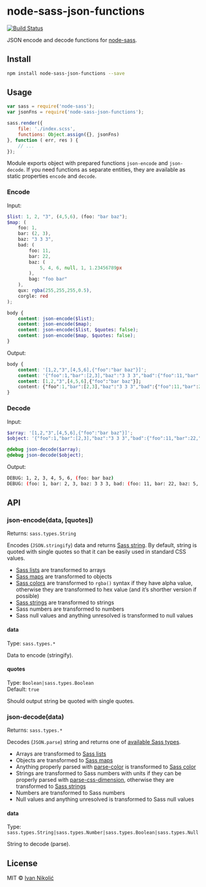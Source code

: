 # node-sass-json-functions

[![Build Status][ci-img]][ci]

JSON encode and decode functions for [node-sass][node-sass].

## Install

```sh
npm install node-sass-json-functions --save
```

## Usage

```js
var sass = require('node-sass');
var jsonFns = require('node-sass-json-functions');

sass.render({
	file: './index.scss',
	functions: Object.assign({}, jsonFns)
}, function ( err, res ) {
	// ...
});
```

Module exports object with prepared functions `json-encode` and `json-decode`. If you need functions as separate entities, they are available as static properties `encode` and `decode`.

### Encode

Input:

```scss
$list: 1, 2, "3", (4,5,6), (foo: "bar baz");
$map: (
	foo: 1,
	bar: (2, 3),
	baz: "3 3 3",
	bad: (
		foo: 11,
		bar: 22,
		baz: (
			5, 4, 6, null, 1, 1.23456789px
		),
		bag: "foo bar"
	),
	qux: rgba(255,255,255,0.5),
	corgle: red
);

body {
	content: json-encode($list);
	content: json-encode($map);
	content: json-encode($list, $quotes: false);
	content: json-encode($map, $quotes: false);
}
```

Output:

```css
body {
	content: '[1,2,"3",[4,5,6],{"foo":"bar baz"}]';
	content: '{"foo":1,"bar":[2,3],"baz":"3 3 3","bad":{"foo":11,"bar":22,"baz":[5,4,6,null,1,"1.23457px"],"bag":"foo bar"},"qux":"rgba(255,255,255,0.5)","corgle":"#f00"}';
	content: [1,2,"3",[4,5,6],{"foo":"bar baz"}];
	content: {"foo":1,"bar":[2,3],"baz":"3 3 3","bad":{"foo":11,"bar":22,"baz":[5,4,6,null,1,"1.23457px"],"bag":"foo bar"},"qux":"rgba(255,255,255,0.5)","corgle":"#f00"};
}
```

### Decode

Input:

```scss
$array: '[1,2,"3",[4,5,6],{"foo":"bar baz"}]';
$object: '{"foo":1,"bar":[2,3],"baz":"3 3 3","bad":{"foo":11,"bar":22,"baz":[5,4,6,null,1,"1.23456789px"],"bag":"foo bar"},"qux":"rgba(255,255,255,0.5)","corgle":"#f00"}';

@debug json-decode($array);
@debug json-decode($object);
```

Output:

```sh
DEBUG: 1, 2, 3, 4, 5, 6, (foo: bar baz)
DEBUG: (foo: 1, bar: 2, 3, baz: 3 3 3, bad: (foo: 11, bar: 22, baz: 5, 4, 6, null, 1, 1.23456789px, bag: foo bar), qux: rgba(255, 255, 255, 0.5), corgle: red)
```

## API

### json-encode(data, [quotes])

Returns: `sass.types.String`

Encodes (`JSON.stringify`) data and returns [Sass string][sass-string]. By default, string is quoted with single quotes so that it can be easily used in standard CSS values.

* [Sass lists][sass-list] are transformed to arrays
* [Sass maps][sass-map] are transformed to objects
* [Sass colors][sass-color] are transformed to `rgba()` syntax if they have alpha value, otherwise they are transformed to hex value (and it’s shorther version if possible)
* [Sass strings][sass-string] are transformed to strings
* Sass numbers are transformed to numbers
* Sass null values and anything unresolved is transformed to null values

#### data

Type: `sass.types.*`

Data to encode (stringify).

#### quotes

Type: `Boolean|sass.types.Boolean`  
Default: `true`

Should output string be quoted with single quotes.

### json-decode(data)

Returns: `sass.types.*`

Decodes (`JSON.parse`) string and returns one of [available Sass types][sass-types].

* Arrays are transformed to [Sass lists][sass-list]
* Objects are transformed to [Sass maps][sass-map]
* Anything properly parsed with [parse-color][parse-color] is transformed to [Sass color][sass-color]
* Strings are transformed to Sass numbers with units if they can be properly parsed with [parse-css-dimension][parse-css-dimension], otherwise they are transformed to [Sass strings][sass-string]
* Numbers are transformed to Sass numbers
* Null values and anything unresolved is transformed to Sass null values

#### data

Type: `sass.types.String|sass.types.Number|sass.types.Boolean|sass.types.Null`

String to decode (parse).

## License

MIT © [Ivan Nikolić](http://ivannikolic.com)

[ci]: https://travis-ci.org/niksy/node-sass-json-functions
[ci-img]: https://img.shields.io/travis/niksy/node-sass-json-functions.svg
[node-sass]: https://github.com/sass/node-sass
[sass-types]: https://github.com/sass/node-sass#functions--v300---experimental
[sass-list]: http://sass-lang.com/documentation/file.SASS_REFERENCE.html#lists
[sass-map]: http://sass-lang.com/documentation/file.SASS_REFERENCE.html#maps
[sass-color]: http://sass-lang.com/documentation/file.SASS_REFERENCE.html#colors
[sass-string]: http://sass-lang.com/documentation/file.SASS_REFERENCE.html#sass-script-strings
[parse-color]: https://github.com/substack/parse-color
[parse-css-dimension]: https://github.com/jedmao/parse-css-dimension
